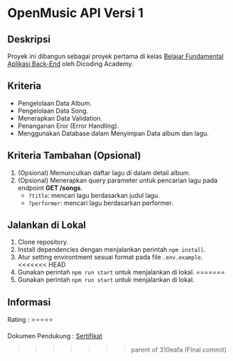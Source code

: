# OpenMusic API Versi 1

## Deskripsi

Proyek ini dibangun sebagai proyek pertama di kelas [Belajar Fundamental Aplikasi Back-End](https://www.dicoding.com/academies/271) oleh Dicoding Academy.

## Kriteria

- Pengelolaan Data Album.
- Pengelolaan Data Song.
- Menerapkan Data Validation.
- Penanganan Eror (Error Handling).
- Menggunakan Database dalam Menyimpan Data album dan lagu.

## Kriteria Tambahan (Opsional)

1. (Opsional) Memunculkan daftar lagu di dalam detail album.
2. (Opsional) Menerapkan query parameter untuk pencarian lagu pada endpoint **GET /songs**.
    - ```?title```: mencari lagu berdasarkan judul lagu.
    - ```?performer```: mencari lagu berdasarkan performer.

## Jalankan di Lokal

1. Clone repository.
2. Install dependencies dengan menjalankan perintah ```npm install```.
3. Atur setting environtment sesuai format pada file ```.env.example```.
<<<<<<< HEAD
4. Gunakan perintah ```npm run start``` untuk menjalankan di lokal.
=======
4. Gunakan perintah ```npm run start``` untuk menjalankan di lokal.

## Informasi

Rating : ⭐⭐⭐⭐⭐

Dokumen Pendukung : [Sertifikat](https://www.dicoding.com/certificates/4EXGKQNW1ZRL)
>>>>>>> parent of 310eafa (FInal commit)
